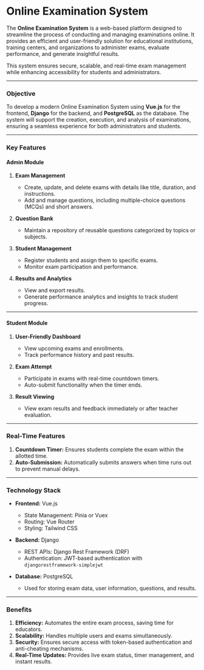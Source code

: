 # **Online Examination System**

The **Online Examination System** is a web-based platform designed to streamline the process of conducting and managing examinations online. It provides an efficient and user-friendly solution for educational institutions, training centers, and organizations to administer exams, evaluate performance, and generate insightful results.  

This system ensures secure, scalable, and real-time exam management while enhancing accessibility for students and administrators.

---

### **Objective**
To develop a modern Online Examination System using **Vue.js** for the frontend, **Django** for the backend, and **PostgreSQL** as the database. The system will support the creation, execution, and analysis of examinations, ensuring a seamless experience for both administrators and students.

---

### **Key Features**
#### **Admin Module**
1. **Exam Management**  
   - Create, update, and delete exams with details like title, duration, and instructions.  
   - Add and manage questions, including multiple-choice questions (MCQs) and short answers.  

2. **Question Bank**  
   - Maintain a repository of reusable questions categorized by topics or subjects.  

3. **Student Management**  
   - Register students and assign them to specific exams.  
   - Monitor exam participation and performance.  

4. **Results and Analytics**  
   - View and export results.  
   - Generate performance analytics and insights to track student progress.  

---

#### **Student Module**
1. **User-Friendly Dashboard**  
   - View upcoming exams and enrollments.  
   - Track performance history and past results.  

2. **Exam Attempt**  
   - Participate in exams with real-time countdown timers.  
   - Auto-submit functionality when the timer ends.  

3. **Result Viewing**  
   - View exam results and feedback immediately or after teacher evaluation.  

---

### **Real-Time Features**
1. **Countdown Timer:** Ensures students complete the exam within the allotted time.  
2. **Auto-Submission:** Automatically submits answers when time runs out to prevent manual delays.  

---

### **Technology Stack**
- **Frontend:** Vue.js  
  - State Management: Pinia or Vuex  
  - Routing: Vue Router  
  - Styling: Tailwind CSS  

- **Backend:** Django  
  - REST APIs: Django Rest Framework (DRF)  
  - Authentication: JWT-based authentication with `djangorestframework-simplejwt`  

- **Database:** PostgreSQL  
  - Used for storing exam data, user information, questions, and results.  

---

### **Benefits**
1. **Efficiency:** Automates the entire exam process, saving time for educators.  
2. **Scalability:** Handles multiple users and exams simultaneously.  
3. **Security:** Ensures secure access with token-based authentication and anti-cheating mechanisms.  
4. **Real-Time Updates:** Provides live exam status, timer management, and instant results.
